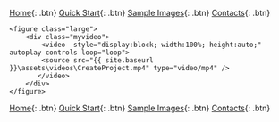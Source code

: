 [Home](https://4specid.github.io){: .btn}
[Quick Start](https://4specid.github.io/tutorial){: .btn}
[Sample Images](https://4specid.github.io/images){: .btn}
[Contacts](https://4specid.github.io/Contacts){: .btn}


	

	<figure class="large">
		<div class="myvideo">
			<video  style="display:block; width:100%; height:auto;" autoplay controls loop="loop">
			<source src="{{ site.baseurl }}\assets\videos\CreateProject.mp4" type="video/mp4" />
		   </video>
		</div>
	</figure>





[Home](https://4specid.github.io){: .btn}
[Quick Start](https://4specid.github.io/tutorial){: .btn}
[Sample Images](https://4specid.github.io/images){: .btn}
[Contacts](https://4specid.github.io/Contacts){: .btn}